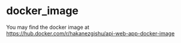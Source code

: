 # docker_image

You may find the docker image at https://hub.docker.com/r/hakanezgishu/api-web-app-docker-image
